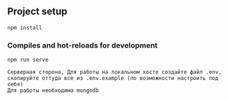 ## Project setup
```
npm install
```

### Compiles and hot-reloads for development
```
npm run serve

Серверная сторона, Для работы на локальном хосте создайте файл .env, скопируйте оттуда все из .env.example (по возможности настроить под себя)
Для работы необходима mongodb